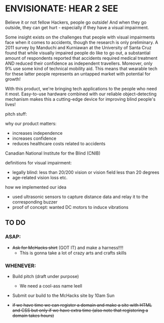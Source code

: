 # ENVISIONATE: HEAR 2 SEE

Believe it or not fellow Hackers, people go outside! And when they go outside, they can get hurt - especially if they have a visual impairment.

Some insight exists on the challenges that people with visual impairments face when it comes to accidents, though the research is only preliminary. A 2011 survey by Manduchi and Kurniawan at the University of Santa Cruz found that while visually impaired people do like to go out, a substantial amount of respondents reported that accidents required medical treatment AND reduced their confidence as independent travellers. Moreover, only 9% use some kind of technical mobility aid. This means that wearable tech for these latter people represents an untapped market with potential for growth!

With this product, we're bringing tech applications to the people who need it most. Easy-to-use hardware combined with our reliable object-detecting mechanism makes this a cutting-edge device for improving blind people's lives!

pitch stuff:

why our product matters:
- increases independence
- increases confidence
- reduces healthcare costs related to accidents

Canadian National Institute for the Blind (CNIB)


definitions for visual impairment:
- legally blind: less than 20/200 vision or vision field less than 20 degrees
- age-related vision loss etc.

how we implemented our idea
- used ultrasonic sensors to capture distance data and relay it to the corresponding buzzer
- proof of concept: wanted DC motors to induce vibrations

## TO DO

### ASAP:

- ~~Ask for McHacks shirt~~ (GOT IT) and make a harness!!!!
    - This is gonna take a lot of crazy arts and crafts skills

### WHENEVER:

- Build pitch (draft under purpose)
    - We need a cool-ass name leell

- Submit our build to the McHacks site by 10am Sun

- ~~if we have time we can register a domain and make a site with HTML and CSS but only if we have extra time (also note that registering a domain takes hours)~~
